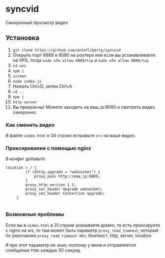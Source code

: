 # syncvid
Синхронный просмотр видео

## Установка
1) `git clone https://github.com/antofliberty/syncvid`
2) Открыть порт 8889 и 8080 на роутере или если вы устанавливаете на VPS, тогда `sudo ufw allow 8889/tcp` и `sudo ufw allow 8080/tcp`
3) `cd wss`
4) `npm i`
5) `screen`
6) `node index.js`
7) Нажать Ctrl+D, затем Ctrl+A
8) `cd ..`
9) `npm i`
10) `http-server`
11) Вы прекрасны! Можете заходить на ваш_ip:8080 и смотреть видео синхронно.


### Как сменить видео
В файле `video.html` в 24 строке исправьте `src` на ваше видео.

### Проксирование с помощью nginx
В конфиг добавьте
```
location = / {
         if ($http_upgrade = "websocket") {
             proxy_pass http://ваш_ip:8889;
         }
         proxy_http_version 1.1;
         proxy_set_header Upgrade websocket;
         proxy_set_header Connection upgrade;
     }
     
```

### Возможные проблемы
Если вы в `video.html` в 31 строке указываете домен, то есть проксируете с nginx на ws, то там может быть параметр
`proxy_read_timeout`, который по умолчанию `proxy_read_timeout 60s`;
Контекст: http, server, location

Я про этот параметр не знал, поэтому у меня и отправляется сообщение `PING` каждые 30 секунд. 
